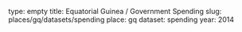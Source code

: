 type: empty
title: Equatorial Guinea / Government Spending
slug: places/gq/datasets/spending
place: gq
dataset: spending
year: 2014
